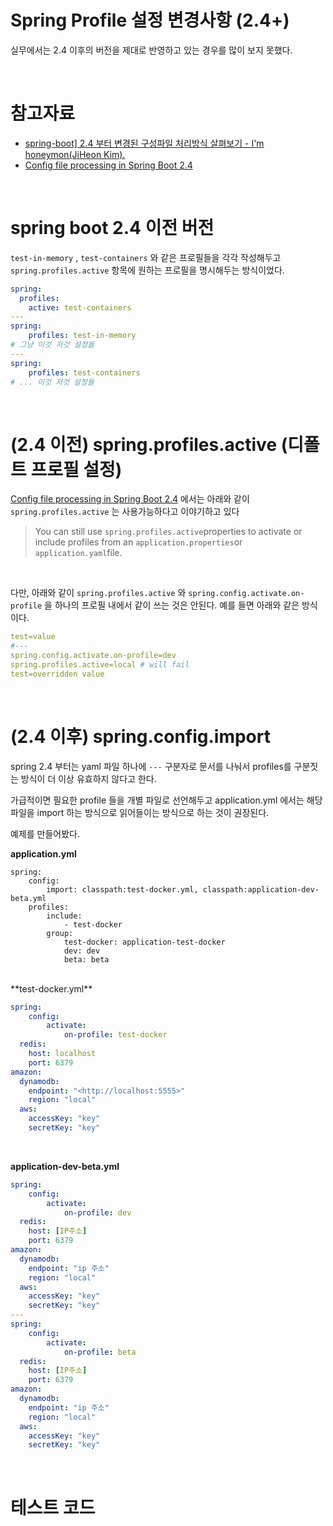 # Spring Profile 설정 변경사항 (2.4+)

실무에서는 2.4 이후의 버전을 제대로 반영하고 있는 경우를 많이 보지 못했다. <br>

<br>

# 참고자료

- [spring-boot\] 2.4 부터 변경된 구성파일 처리방식 살펴보기 - I'm honeymon(JiHeon Kim).](http://honeymon.io/tech/2021/01/16/spring-boot-config-data-migration.html)
- [Config file processing in Spring Boot 2.4](https://spring.io/blog/2020/08/14/config-file-processing-in-spring-boot-2-4)

<br>

# spring boot 2.4 이전 버전

`test-in-memory` , `test-containers` 와 같은 프로필들을 각각 작성해두고 `spring.profiles.active` 항목에 원하는 프로필을 명시해두는 방식이었다.

```yaml
spring:
  profiles:
    active: test-containers
---
spring:
	profiles: test-in-memory
# 그냥 이것 저것 설정들
---
spring:
	profiles: test-containers
# ... 이것 저것 설정들
```

<br>

# (2.4 이전) spring.profiles.active (디폴트 프로필 설정)

[Config file processing in Spring Boot 2.4](https://spring.io/blog/2020/08/14/config-file-processing-in-spring-boot-2-4) 에서는 아래와 같이 `spring.profiles.active` 는 사용가능하다고 이야기하고 있다

> You can still use `spring.profiles.active`properties to activate or include profiles from an `application.properties`or `application.yaml`file.

<br>

다만, 아래와 같이 `spring.profiles.active` 와 `spring.config.activate.on-profile` 을 하나의 프로필 내에서 같이 쓰는 것은 안된다. 예를 들면 아래와 같은 방식이다.

```yaml
test=value
#---
spring.config.activate.on-profile=dev
spring.profiles.active=local # will fail
test=overridden value
```

<br>

# (2.4 이후) spring.config.import

spring 2.4 부터는 yaml 파일 하나에 `---` 구분자로 문서를 나눠서 profiles를 구분짓는 방식이 더 이상 유효하지 않다고 한다.

가급적이면 필요한 profile 들을 개별 파일로 선언해두고 application.yml 에서는 해당 파일을 import 하는 방식으로 읽어들이는 방식으로 하는 것이 권장된다.

예제를 만들어봤다.

**application.yml**<br>

```<yaml
spring:
	config:
		import: classpath:test-docker.yml, classpath:application-dev-beta.yml
	profiles:
		include:
			- test-docker
		group:
			test-docker: application-test-docker
			dev: dev
			beta: beta
```

<br>
**test-docker.yml**

```yaml
spring:
	config:
		activate:
			on-profile: test-docker
  redis:
    host: localhost
    port: 6379
amazon:
  dynamodb:
    endpoint: "<http://localhost:5555>"
    region: "local"
  aws:
    accessKey: "key"
    secretKey: "key"
```

<br>

**application-dev-beta.yml**

```yaml
spring:
	config:
		activate:
			on-profile: dev
  redis:
    host: [IP주소]
    port: 6379
amazon:
  dynamodb:
    endpoint: "ip 주소"
    region: "local"
  aws:
    accessKey: "key"
    secretKey: "key"
---
spring:
	config:
		activate:
			on-profile: beta
  redis:
    host: [IP주소]
    port: 6379
amazon:
  dynamodb:
    endpoint: "ip 주소"
    region: "local"
  aws:
    accessKey: "key"
    secretKey: "key"
```

<br>

# 테스트 코드


